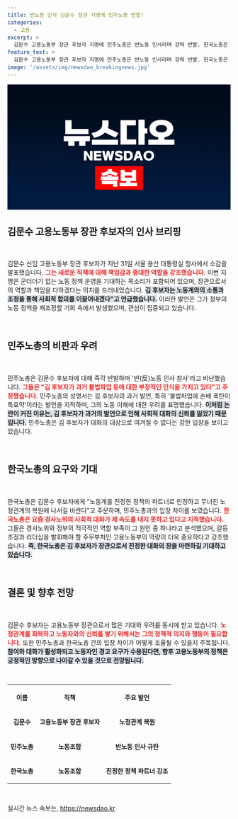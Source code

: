 ```yaml
---
title: 반노동 인사 김문수 장관 지명에 민주노총 반발!
categories:
  - 고용
excerpt: >
  김문수 고용노동부 장관 후보자 지명에 민주노총은 반노동 인사라며 강력 반발. 한국노총은 노정관계 복원을 촉구하며 후보자에게 기대를 걸고 있다. 과연 김 후보자는 갈등을 조정하고 노동계와 소통할 수 있을까?
feature_text: >
  김문수 고용노동부 장관 후보자 지명에 민주노총은 반노동 인사라며 강력 반발. 한국노총은 노정관계 복원을 촉구하며 후보자에게 기대를 걸고 있다. 과연 김 후보자는 갈등을 조정하고 노동계와 소통할 수 있을까?
image: '/assets/img/newsdao_breakingnews.jpg'
---
```


<p><img src="/assets/img/newsdao_breakingnews.jpg" alt="firstkoreanews 속보" /></p>

<h2 data-ke-size="size26">김문수 고용노동부 장관 후보자의 인사 브리핑</h2>

<p data-ke-size="size16">&nbsp;</p>

<p>김문수 신임 고용노동부 장관 후보자가 지난 31일 서울 용산 대통령실 청사에서 소감을 발표했습니다. <b><span style="color: #ee2323;">그는 새로운 직책에 대해 책임감과 중대한 역할을 강조했습니다.</span></b> 이번 지명은 군더더기 없는 노동 정책 운영을 기대하는 목소리가 포함되어 있으며, 장관으로서의 역할과 책임을 다하겠다는 의지를 드러내었습니다. <b><span style="background-color: #21538527;">김 후보자는 노동계와의 소통과 조정을 통해 사회적 합의를 이끌어내겠다"고 언급했습니다.</span></b> 이러한 발언은 그가 정부의 노동 정책을 재조정할 기회 속에서 발생했으며, 관심이 집중되고 있습니다. </p>

<p data-ke-size="size16">&nbsp;</p>

<h2 data-ke-size="size26">민주노총의 비판과 우려</h2>

<p data-ke-size="size16">&nbsp;</p>

<p>민주노총은 김문수 후보자에 대해 즉각 반발하며 '반(反)노동 인사 참사'라고 비난했습니다. <b><span style="color: #ee2323;">그들은 "김 후보자가 과거 불법파업 등에 대한 부정적인 인식을 가지고 있다"고 주장했습니다.</span></b> 민주노총의 성명서는 김 후보자의 과거 발언, 특히 '불법파업에 손배 폭탄이 특효약'이라는 발언을 지적하며, 그의 노동 이해에 대한 우려를 표명했습니다. <b><span style="background-color: #21538527;">이처럼 논란이 커진 이유는, 김 후보자가 과거의 발언으로 인해 사회적 대화의 신뢰를 잃었기 때문입니다.</span></b> 민주노총은 김 후보자가 대화의 대상으로 여겨질 수 없다는 강한 입장을 보이고 있습니다. </p>

<p data-ke-size="size16">&nbsp;</p>

<h2 data-ke-size="size26">한국노총의 요구와 기대</h2>

<p data-ke-size="size16">&nbsp;</p>

<p>한국노총은 김문수 후보자에게 "노동계를 진정한 정책의 파트너로 인정하고 무너진 노정관계의 복원에 나서길 바란다"고 주문하며, 민주노총과의 입장 차이를 보였습니다. <b><span style="color: #ee2323;">한국노총은 요즘 경사노위의 사회적 대화가 제 속도를 내지 못하고 있다고 지적했습니다.</span></b> 그들은 경사노위와 정부의 적극적인 역할 부족이 그 원인 중 하나라고 분석했으며, 갈등 조정과 리더십을 발휘해야 할 주무부처인 고용노동부의 역량이 더욱 중요하다고 강조했습니다. <b><span style="background-color: #21538527;">즉, 한국노총은 김 후보자가 장관으로서 진정한 대화의 장을 마련하길 기대하고 있습니다.</span></b></p>

<p data-ke-size="size16">&nbsp;</p>

<h2 data-ke-size="size26">결론 및 향후 전망</h2>

<p data-ke-size="size16">&nbsp;</p>

<p>김문수 후보자는 고용노동부 장관으로서 많은 기대와 우려를 동시에 받고 있습니다. <b><span style="color: #ee2323;">노정관계를 회복하고 노동자와의 신뢰를 쌓기 위해서는 그의 정책적 의지와 행동이 필요합니다.</span></b> 또한 민주노총과 한국노총 간의 입장 차이가 어떻게 조율될 수 있을지 주목됩니다. <b><span style="background-color: #21538527;">참여와 대화가 활성화되고 노동자인 경고 요구가 수용된다면, 향후 고용노동부의 정책은 긍정적인 방향으로 나아갈 수 있을 것으로 전망됩니다.</span></b></p>

<p data-ke-size="size16">&nbsp;</p>

<table style="width: 100%; border-collapse: collapse; text-align: left;">
    <tr>
        <th style="text-align: center; height: 50px;">이름</th>
        <th style="text-align: center; height: 50px;">직책</th>
        <th style="text-align: center; height: 50px;">주요 발언</th>
    </tr>
    <tr>
        <td style="text-align: center; height: 50px;"><b>김문수</b></td>
        <td style="text-align: center; height: 50px;"><b>고용노동부 장관 후보자</b></td>
        <td style="text-align: center; height: 50px;"><b>노정관계 복원</b></td>
    </tr>
    <tr>
        <td style="text-align: center; height: 50px;"><b>민주노총</b></td>
        <td style="text-align: center; height: 50px;"><b>노동조합</b></td>
        <td style="text-align: center; height: 50px;"><b>반노동 인사 규탄</b></td>
    </tr>
    <tr>
        <td style="text-align: center; height: 50px;"><b>한국노총</b></td>
        <td style="text-align: center; height: 50px;"><b>노동조합</b></td>
        <td style="text-align: center; height: 50px;"><b>진정한 정책 파트너 강조</b></td>
    </tr>
</table>

<p data-ke-size="size16">&nbsp;</p>
실시간 뉴스 속보는, <a href="https://newsdao.kr" rel="dofollow">https://newsdao.kr</a>


